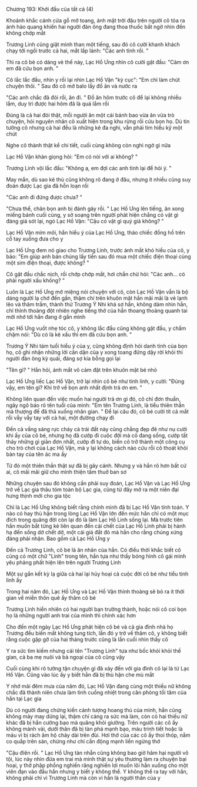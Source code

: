 




Chương 193: Khởi đầu của tất cả (4)

Khoảnh khắc cánh cửa gỗ mở toang, ánh mặt trời đậu trên người cô tỏa ra ánh hào quang khiến hai người đàn ông đang thoa thuốc bất ngờ nhìn đến không chớp mắt

Trương Linh cũng giật mình than một tiếng, sau đó cô cười khanh khách chạy tới ngồi trước cả hai, mắt lấp lánh: "Các anh tỉnh rồi. "

Thì ra cô bé có dáng vẻ thế này, Lạc Hồ Ưng nhìn cô cười gật đầu: "Cảm ơn em đã cứu bọn anh. "

Cô lắc lắc đầu, nhìn y rồi lại nhìn Lạc Hồ Vận "kỳ cục": "Em chỉ làm chút chuyện thôi. " Sau đó cô mở balo lấy đồ ăn và nước ra

"Các anh chắc đã đói rồi, ăn đi. " Đồ ăn hôm trước cô để lại không nhiều lắm, duy trì được hai hôm đã là quá lắm rồi

Đúng là cả hai đói thật, mỗi người ăn một cái bánh bao vừa ăn vừa trò chuyện, hỏi nguyên nhân cô xuất hiện trong khu rừng rồi cứu bọn họ. Dù tin tưởng cô nhưng cả hai đều là những kẻ đa nghi, vẫn phải tìm hiểu kỹ một chút

Nghe cô thành thật kể chi tiết, cuối cùng không còn nghi ngờ gì nữa

Lạc Hồ Vận khàn giọng hỏi: "Em có nói với ai không? "

Trương Linh vội lắc đầu: "Không ạ, em đợi các anh tỉnh lại để hỏi ý. "

May mắn, dù sao kẻ thù cũng không rõ đang ở đâu, nhưng ít nhiều cũng suy đoán được Lạc gia đã hỗn loạn rồi

"Các anh đi đứng được chưa? "

"Chưa thể, chân bọn anh bị đánh gãy rồi. " Lạc Hồ Ưng lên tiếng, ăn xong miếng bánh cuối cùng, y sờ soạng trên người phát hiện chẳng có vật gì đáng giá sót lại, ngó Lạc Hồ Vận: "Cậu có vật gì quý giá không? "

Lạc Hồ Vận mím môi, hắn hiểu ý của Lạc Hồ Ưng, tháo chiếc đồng hồ trên cổ tay xuống đưa cho y

Lạc Hồ Ưng đem nó giao cho Trương Linh, trước ánh mắt khó hiểu của cô, y bảo: "Em giúp anh bán chúng lấy tiền sau đó mua một chiếc điện thoại cùng một sim điện thoại, được không? "

Cô gật đầu chắc nịch, rồi chớp chớp mắt, hơi chần chừ hỏi: "Các anh... có phải người xấu không? "

Luôn là Lạc Hồ Ưng mở miệng nói chuyện với cô, còn Lạc Hồ Vận vẫn là bộ dáng người lạ chớ đến gần, thậm chí trên khuôn mặt hắn mãi mãi là vẻ lạnh lẽo và thâm trầm, thành thử Trương Ý Nhi khá sợ hắn, không dám nhìn hắn, chỉ thỉnh thoảng đột nhiên nghe tiếng thở của hắn thoang thoảng quanh tai mới nhớ tới hắn đang ở gần mình

Lạc Hồ Ưng vuốt nhẹ tóc cô, y không lắc đầu cũng không gật đầu, y chầm chậm nói: "Dù có là kẻ xấu thì em đã cứu bọn anh. "

Trương Ý Nhi tám tuổi hiểu ý của y, cũng không định hỏi danh tính của bọn họ, cô ghi nhận những lời căn dặn của y xong toang đứng dậy rời khỏi thì người đàn ông kỳ quái, đáng sợ kia bỗng gọi lại

"Tên gì? " Hắn hỏi, ánh mắt vô cảm đặt trên khuôn mặt bé nhỏ

Lạc Hồ Ưng liếc Lạc Hồ Vận, trở lại nhìn cô bé như tinh linh, y cười: "Đúng vậy, em tên gì? Khi trở về bọn anh nhất định trả ơn em. "

Không liên quan đến việc muốn hai người trả ơn gì đó, cô chỉ đơn thuần, ngây ngô báo rõ tên tuổi của mình: "Em tên Trương Linh, là tiểu thiên thần mà thượng đế đã thả xuống nhân gian. " Để lại câu đó, cô bé cười tít cả mắt rồi vẫy vẫy tay với cả hai, một đường chạy đi

Đến cả vầng sáng rực cháy cả trái đất này cũng chẳng đẹp đẽ như nụ cười khi ấy của cô bé, nhưng họ đã cướp đi cuộc đời mà cô đang sống, cướp tất thảy những gì giản đơn nhất, cướp đi tự do, biến cô trở thành một công cụ cho trò chơi của Lạc Hồ Vận, mà y lại không cách nào cứu rỗi cô thoát khỏi bàn tay của tên ác ma ấy

Từ đó một thiên thần thật sự đã bị gãy cánh. Nhưng y và hắn rõ hơn bất cứ ai, cô mãi mãi giữ cho mình thiện tâm thuở ban sơ

Những chuyện sau đó không cần phải suy đoán, Lạc Hồ Vận và Lạc Hồ Ưng trở về Lạc gia thâu tóm toàn bộ Lạc gia, cũng từ đây mở ra một niên đại hưng thịnh mới cho gia tộc

Chỉ là Lạc Hồ Ưng không biết rằng chính mình đã bị Lạc Hồ Vận tính toán. Y nào có hay thù hận trong lòng Lạc Hồ Vận lớn đến mức hắn chỉ có một mục đích trong quãng đời còn lại đó là làm Lạc Hồ Linh sống lại. Mà trước tiên hắn muốn bắt từng kẻ liên quan đến cái chết của Lạc Hồ Linh phải bị hành hạ đến sống dở chết dở, một cái giá đắt đỏ mà hắn cho rằng chúng xứng đáng phải nhận. Bao gồm cả Lạc Hồ Ưng y

Đến cả Trương Linh, cô bé là ân nhân của hắn. Có điều thời khắc biết cô cũng có một chữ "Linh" trong tên, hắn tựa như thấy bóng hình cô gái mình yêu phảng phất hiện lên trên người Trương Linh

Một sự gắn kết kỳ lạ giữa cả hai lại hủy hoại cả cuộc đời cô bé như tiểu tinh linh ấy

Trong hai năm đó, Lạc Hồ Ưng và Lạc Hồ Vận thỉnh thoảng sẽ bỏ ra ít thời gian về miền thôn quê ấy thăm cô bé

Trương Linh hiển nhiên có hai người bạn trưởng thành, hoặc nói cô coi bọn họ là những người anh trai của mình thì chính xác hơn

Cho đến một ngày Lạc Hồ Ưng phát hiện cô bé và cả gia đình nhà họ Trương đều biến mất không tung tích, lần đó y trở về thăm cô, y không biết rằng cuộc gặp gỡ của hai tháng trước cũng là lần cuối nhìn thấy cô

Y ra sức tìm kiếm nhưng cái tên "Trương Linh" tựa như bốc khói khỏi thế gian, cả ba mẹ nuôi và bà ngoại của cô cũng vậy

Cuối cùng khi rõ tường tận chuyện gì đã xảy đến với gia đình cô lại là từ Lạc Hồ Vận. Cũng vào lúc ấy y biết hắn đã bị thù hận che mù mắt

Y nhớ mãi đêm mưa của năm đó, Lạc Hồ Vận đang cùng một thiếu nữ không chắc đã thành niên chưa làm tình cuồng nhiệt trong căn phòng tối tăm của hắn tại Lạc gia

Dù có người đang chứng kiến cảnh tượng hoang thú của mình, hắn cũng không mảy may dừng lại, thậm chí càng ra sức mà làm, còn có hai thiếu nữ khác đã bị hắn cường bạo mà quăng khỏi giường. Trên người các cô ấy không mảnh vải, dưới thân đã bị tàn phá mạnh bạo, máu trinh tiết hoặc là máu vì bị rách âm hộ chảy dài trên đùi. Hơi thở của các cô ấy thoi thóp, nằm co quắp trên sàn, chừng như chỉ cần động mạnh liền ngừng thở

"Cậu điên rồi. " Lạc Hồ Ưng tàn nhẫn cũng không bao giờ hãm hại người vô tội, lúc này nhìn đứa em trai mà mình thật sự yêu thương làm ra chuyện bại hoại, y thở phập phồng nghiến răng nghiến lợi muốn lôi hắn xuống cho một viên đạn vào đầu hắn nhưng y biết y không thể. Y không thể ra tay với hắn, không phải chỉ vì Trương Linh mà còn vì hắn là người thân của y




